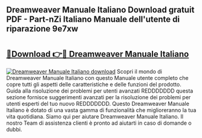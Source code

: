 ## Dreamweaver Manuale Italiano Download gratuit PDF - Part-nZi Italiano Manuale dell'utente di riparazione 9e7xw

# <h2><a href="http://dfdsguo.blite.top/?on=Dreamweaver+Manuale+Italiano">🔗Download 👉🔴 Dreamweaver Manuale Italiano</a></h2>

[![Dreamweaver Manuale Italiano download](https://i.imgur.com/lujVjoI.png)](http://dfdsguo.blite.top/?on=Dreamweaver+Manuale+Italiano)
Scopri il mondo di Dreamweaver Manuale Italiano con questo Manuale utente completo che copre tutti gli aspetti delle caratteristiche e delle funzioni del prodotto. Guida alla risoluzione dei problemi per utenti avanzati REDDDDDDD questa sezione fornisce suggerimenti avanzati per la risoluzione dei problemi per utenti esperti del tuo nuovo REDDDDDDD. Questo Dreamweaver Manuale Italiano è dotato di una vasta gamma di funzionalità che miglioreranno la tua vita quotidiana. Siamo qui per aiutare Dreamweaver Manuale Italiano. Il nostro Team di assistenza clienti è pronto ad aiutarti in caso di domande o dubbi.
